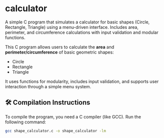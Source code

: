 # calculator
A simple C program that simulates a calculator for basic shapes (Circle, Rectangle, Triangle) using a menu-driven interface. Includes area, perimeter, and circumference calculations with input validation and modular functions.

This C program allows users to calculate the **area** and **perimeter/circumference** of basic geometric shapes:

- Circle
- Rectangle
- Triangle

It uses functions for modularity, includes input validation, and supports user interaction through a simple menu system.

## 🛠️ Compilation Instructions

To compile the program, you need a C compiler (like GCC). Run the following command:

```bash
gcc shape_calculator.c -o shape_calculator -lm
